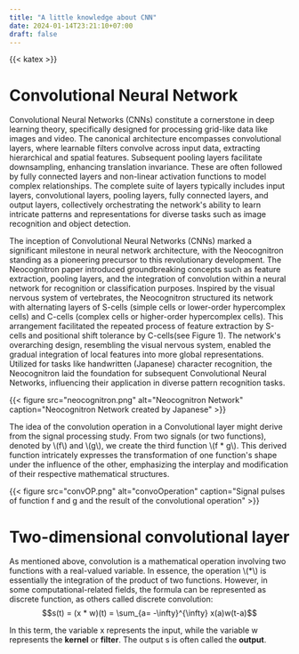 ```yaml
---
title: "A little knowledge about CNN"
date: 2024-01-14T23:21:10+07:00
draft: false
---
```

{{< katex >}}

# Convolutional Neural Network
Convolutional Neural Networks (CNNs) constitute a cornerstone in deep learning theory, specifically designed for processing grid-like data like images and video. The canonical architecture encompasses convolutional layers, where learnable filters convolve across input data, extracting hierarchical and spatial features. Subsequent pooling layers facilitate downsampling, enhancing translation invariance. These are often followed by fully connected layers and non-linear activation functions to model complex relationships. The complete suite of layers typically includes input layers, convolutional layers, pooling layers, fully connected layers, and output layers, collectively orchestrating the network's ability to learn intricate patterns and representations for diverse tasks such as image recognition and object detection.

The inception of Convolutional Neural Networks (CNNs) marked a significant milestone in neural network architecture, with the Neocognitron standing as a pioneering precursor to this revolutionary development. The Neocognitron paper introduced groundbreaking concepts such as feature extraction, pooling layers, and the integration of convolution within a neural network for recognition or classification purposes. Inspired by the visual nervous system of vertebrates, the Neocognitron structured its network with alternating layers of S-cells (simple cells or lower-order hypercomplex cells) and C-cells (complex cells or higher-order hypercomplex cells). This arrangement facilitated the repeated process of feature extraction by S-cells and positional shift tolerance by C-cells(see Figure 1). The network's overarching design, resembling the visual nervous system, enabled the gradual integration of local features into more global representations. Utilized for tasks like handwritten (Japanese) character recognition, the Neocognitron laid the foundation for subsequent Convolutional Neural Networks, influencing their application in diverse pattern recognition tasks.

{{< figure
    src="neocognitron.png"
    alt="Neocognitron Network"
    caption="Neocognitron Network created by Japanese"
    >}}



The idea of the convolution operation in a Convolutional layer might derive from the signal processing study. From two signals (or two functions), denoted by \\(f\\) and \\(g\\), we create the third function \\(f * g\\). This derived function intricately expresses the transformation of one function's shape under the influence of the other, emphasizing the interplay and modification of their respective mathematical structures.

{{< figure
    src="convOP.png"
    alt="convoOperation"
    caption="Signal pulses of function f and g and the result of the convolutional operation"
    >}}

# Two-dimensional convolutional layer

As mentioned above, convolution is a mathematical operation involving two functions
with a real-valued variable. In essence, the operation \\(*\\) is essentially the integration
of the product of two functions. However, in some computational-related fields, the
formula can be represented as discrete function, as others called discrete convolution:
$$s(t) = (x * w)(t) = \sum_{a= -\infty}^{\infty} x(a)w(t-a)$$

In this term, the variable x represents the input, while the variable w represents
the **kernel** or **filter**. The output s is often called the **output**.
